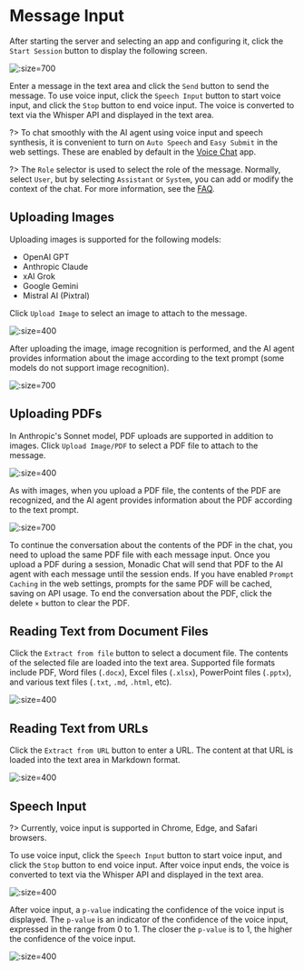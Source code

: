 # Message Input

After starting the server and selecting an app and configuring it, click the `Start Session` button to display the following screen.

![](./assets/images/monadic-chat-message-input.png ':size=700')

Enter a message in the text area and click the `Send` button to send the message. To use voice input, click the `Speech Input` button to start voice input, and click the `Stop` button to end voice input. The voice is converted to text via the Whisper API and displayed in the text area.

?> To chat smoothly with the AI agent using voice input and speech synthesis, it is convenient to turn on `Auto Speech` and `Easy Submit` in the web settings. These are enabled by default in the [Voice Chat](./basic-apps?id=voice-chat) app.

?> The `Role` selector is used to select the role of the message. Normally, select `User`, but by selecting `Assistant` or `System`, you can add or modify the context of the chat. For more information, see the [FAQ](./faq-user-interface).

## Uploading Images

Uploading images is supported for the following models:

- OpenAI GPT
- Anthropic Claude
- xAI Grok
- Google Gemini
- Mistral AI (Pixtral)

Click `Upload Image` to select an image to attach to the message.

![](./assets/images/monadi-chat-image-attachment.png ':size=400')

After uploading the image, image recognition is performed, and the AI agent provides information about the image according to the text prompt (some models do not support image recognition).

![](./assets/images/monadic-chat-message-with-pics.png ':size=700')

## Uploading PDFs

In Anthropic's Sonnet model, PDF uploads are supported in addition to images. Click `Upload Image/PDF` to select a PDF file to attach to the message.

![](./assets/images/monadi-chat-pdf-attachment.png ':size=400')

As with images, when you upload a PDF file, the contents of the PDF are recognized, and the AI agent provides information about the PDF according to the text prompt.

![](./assets/images/monadic-chat-chat-about-pdf.png ':size=700')

To continue the conversation about the contents of the PDF in the chat, you need to upload the same PDF file with each message input. Once you upload a PDF during a session, Monadic Chat will send that PDF to the AI agent with each message until the session ends. If you have enabled `Prompt Caching` in the web settings, prompts for the same PDF will be cached, saving on API usage. To end the conversation about the PDF, click the delete `×` button to clear the PDF.

## Reading Text from Document Files

Click the `Extract from file` button to select a document file. The contents of the selected file are loaded into the text area. Supported file formats include PDF, Word files (`.docx`), Excel files (`.xlsx`), PowerPoint files (`.pptx`), and various text files (`.txt`, `.md`, `.html`, etc).

![](./assets/images/monadic-chat-extract-from-file.png ':size=400')

## Reading Text from URLs

Click the `Extract from URL` button to enter a URL. The content at that URL is loaded into the text area in Markdown format.

![](./assets/images/monadic-chat-extract-from-url.png ':size=400')

## Speech Input

?> Currently, voice input is supported in Chrome, Edge, and Safari browsers.

To use voice input, click the `Speech Input` button to start voice input, and click the `Stop` button to end voice input. After voice input ends, the voice is converted to text via the Whisper API and displayed in the text area.

![](./assets/images/voice-input-stop.png ':size=400')

After voice input, a `p-value` indicating the confidence of the voice input is displayed. The `p-value` is an indicator of the confidence of the voice input, expressed in the range from 0 to 1. The closer the `p-value` is to 1, the higher the confidence of the voice input.

![](./assets/images/voice-p-value.png ':size=400')
